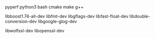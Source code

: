 
pyperf
python3
bash
cmake
make
g++

libboost1.74-all-dev
libfmt-dev
libgflags-dev
libfast-float-dev
libdouble-conversion-dev
libgoogle-glog-dev

libwolfssl-dev
libopenssl-dev